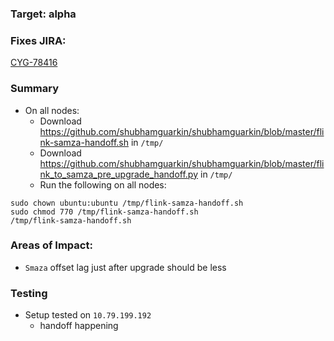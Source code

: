 ### Target: alpha


### Fixes JIRA:

[CYG-78416](https://jira.eng.vmware.com/browse/CYG-78416)


### Summary


- On all nodes:
    - Download https://github.com/shubhamguarkin/shubhamguarkin/blob/master/flink-samza-handoff.sh in `/tmp/`
    - Download https://github.com/shubhamguarkin/shubhamguarkin/blob/master/flink_to_samza_pre_upgrade_handoff.py in `/tmp/`
    - Run the following on all nodes:
```
sudo chown ubuntu:ubuntu /tmp/flink-samza-handoff.sh 
sudo chmod 770 /tmp/flink-samza-handoff.sh
/tmp/flink-samza-handoff.sh 
```





### Areas of Impact:

* `Smaza` offset lag just after upgrade should be less
### Testing


* Setup tested on `10.79.199.192`
   * handoff happening

